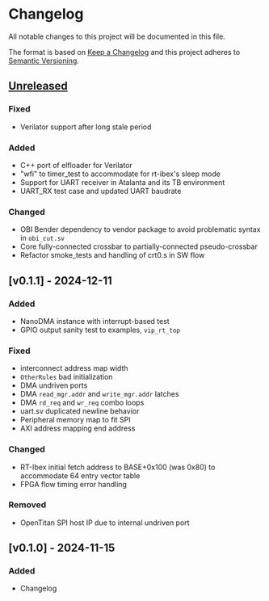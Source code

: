 # Changelog

All notable changes to this project will be documented in this file.

The format is based on [Keep a Changelog](http://keepachangelog.com/)
and this project adheres to [Semantic Versioning](http://semver.org/).

## [Unreleased]

### Fixed
- Verilator support after long stale period

### Added
- C++ port of elfloader for Verilator
- "wfi" to timer_test to accommodate for rt-ibex's sleep mode
- Support for UART receiver in Atalanta and its TB environment
- UART_RX test case and updated UART baudrate  

### Changed
- OBI Bender dependency to vendor package to avoid problematic syntax in `obi_cut.sv`
- Core fully-connected crossbar to partially-connected pseudo-crossbar
- Refactor smoke_tests and handling of crt0.s in SW flow 

## [v0.1.1] - 2024-12-11

### Added
- NanoDMA instance with interrupt-based test
- GPIO output sanity test to examples, `vip_rt_top`

### Fixed
- interconnect address map width
- `OtherRules` bad initialization
- DMA undriven ports
- DMA `read_mgr.addr` and `write_mgr.addr` latches
- DMA `rd_req` and `wr_req` combo loops
- uart.sv duplicated newline behavior
- Peripheral memory map to fit SPI
- AXI address mapping end address

### Changed
- RT-Ibex initial fetch address to BASE+0x100 (was 0x80) to accommodate 64 entry vector table
- FPGA flow timing error handling

### Removed
- OpenTitan SPI host IP due to internal undriven port

## [v0.1.0] - 2024-11-15

### Added

- Changelog

[unreleased]: https://github.com/soc-hub-fi/Atalanta/compare/v0.1.0...HEAD
